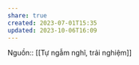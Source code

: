 ```yaml
---
share: true
created: 2023-07-01T15:35
updated: 2023-10-06T16:09
---
```

Nguồn:: [[Tự ngẫm nghĩ, trải nghiệm]]

